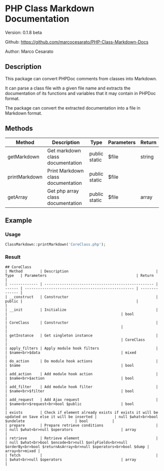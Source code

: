 # PHP Class Markdown Documentation

Version: 0.1.8 beta

Github: https://github.com/marcocesarato/PHP-Class-Markdown-Docs

Author: Marco Cesarato

## Description

This package can convert PHPDoc comments from classes into Markdown.

It can parse a class file with a given file name and extracts the documentation of its functions and variables that it may contain in PHPDoc format.

The package can convert the extracted documentation into a file in Markdown format.

## Methods

| Method        | Description                        | Type                | Parameters | Return |
| ------------- | ---------------------------------- | ------------------- | ---------- | ------ |
| getMarkdown   | Get markdown class documentation   | public<br>static    | $file      | string |
| printMarkdown | Print Markdown class documentation | public<br>static    | $file      |        |
| getArray      | Get php array class documentation  | public<br>static    | $file      | array  |

## Example

### Usage

```php
ClassMarkdown::printMarkdown('CoreClass.php');
```

### Result

```text
## CoreClass
| Method        | Description                                        | Type   | Parameters                                         | Return         |
| ------------- | -------------------------------------------------- | ------ | -------------------------------------------------- | -------------- |
| __construct   | Constructor                                        | public |                                                    |                |
| __init        | Initialize                                         |        |                                                    | bool           |
| CoreClass     | Constructor                                        |        |                                                    |                |
| getInstance   | Get singleton instance                             |        |                                                    | CoreClass      |
| apply_filters | Apply module hook filters                          |        | $name<br>$data                                     | mixed          |
| do_action     | Do module hook actions                             |        | $name                                              | bool           |
| add_action    | Add module hook action                             |        | $name<br>$action                                   | bool           |
| add_filter    | Add module hook filter                             |        | $name<br>$filter                                   | bool           |
| add_request   | Add Ajax request                                   |        | $name<br>$request<br>bool $public                  | bool           |
| exists        | Check if element already exists if exists it will be updated on Save else it will be inserted |        | null $what<br>bool $undelete                       | bool           |
| prepare       | Prepare retrieve conditions                        |        | null $what<br>null $operators                      | array          |
| retrieve      | Retrieve element                                   |        | null $what<br>bool $encode<br>null $onlyFields<br>null $orderBy<br>bool $returnAsArray<br>null $operators<br>bool $dump | array<br>mixed |
| fetch         |                                                    |        | $what<br>null $operators                           | array          |
```
